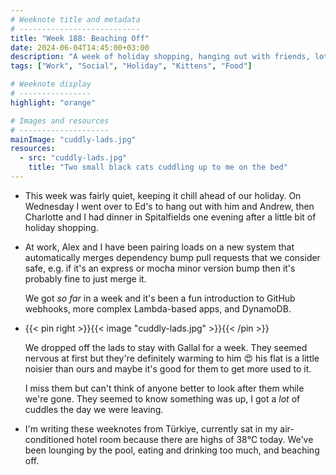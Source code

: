```yaml
---
# Weeknote title and metadata
# ---------------------------
title: "Week 188: Beaching Off"
date: 2024-06-04T14:45:00+03:00
description: "A week of holiday shopping, hanging out with friends, lots of pairing, dependency bumps, cuddly lads, cat-sitters, and a flight to sunny Türkiye."
tags: ["Work", "Social", "Holiday", "Kittens", "Food"]

# Weeknote display
# ----------------
highlight: "orange"

# Images and resources
# --------------------
mainImage: "cuddly-lads.jpg"
resources:
  - src: "cuddly-lads.jpg"
    title: "Two small black cats cuddling up to me on the bed"
---
```


  * This week was fairly quiet, keeping it chill ahead of our holiday. On Wednesday I went over to Ed's to hang out with him and Andrew, then Charlotte and I had dinner in Spitalfields one evening after a little bit of holiday shopping.

  * At work, Alex and I have been pairing loads on a new system that automatically merges dependency bump pull requests that we consider safe, e.g. if it's an express or mocha minor version bump then it's probably fine to just merge it.

    We got _so far_ in a week and it's been a fun introduction to GitHub webhooks, more complex Lambda-based apps, and DynamoDB.

  * {{< pin right >}}{{< image "cuddly-lads.jpg" >}}{{< /pin >}}

    We dropped off the lads to stay with Gallal for a week. They seemed nervous at first but they're definitely warming to him :heart_eyes: his flat is a little noisier than ours and maybe it's good for them to get more used to it.

    I miss them but can't think of anyone better to look after them while we're gone. They seemed to know something was up, I got a _lot_ of cuddles the day we were leaving.

  * I'm writing these weeknotes from Türkiye, currently sat in my air-conditioned hotel room because there are highs of 38℃ today. We've been lounging by the pool, eating and drinking too much, and beaching off.
